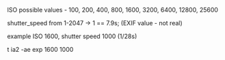
ISO possible values - 100, 200, 400, 800, 1600, 3200, 6400, 12800, 25600

shutter_speed from 1-2047 -> 1 == 7.9s; (EXIF value - not real)

example ISO 1600, shutter speed 1000 (1/28s)

t ia2 -ae exp 1600 1000
